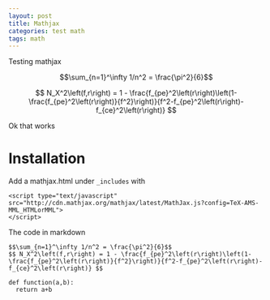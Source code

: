 ```yaml
---
layout: post
title: Mathjax
categories: test math
tags: math
---
```


Testing mathjax


$$\sum_{n=1}^\infty 1/n^2 = \frac{\pi^2}{6}$$

$$ N_X^2\left(f,r\right) = 1 - \frac{f_{pe}^2\left(r\right)\left(1-\frac{f_{pe}^2\left(r\right)}{f^2}\right)}{f^2-f_{pe}^2\left(r\right)-f_{ce}^2\left(r\right)} $$


Ok that works


# Installation

Add a mathjax.html under ```_includes``` with

```
<script type="text/javascript" src="http://cdn.mathjax.org/mathjax/latest/MathJax.js?config=TeX-AMS-MML_HTMLorMML">
</script>
```

The code in markdown


```
$$\sum_{n=1}^\infty 1/n^2 = \frac{\pi^2}{6}$$
$$ N_X^2\left(f,r\right) = 1 - \frac{f_{pe}^2\left(r\right)\left(1-\frac{f_{pe}^2\left(r\right)}{f^2}\right)}{f^2-f_{pe}^2\left(r\right)-f_{ce}^2\left(r\right)} $$
```


```
def function(a,b):
  return a+b
```
